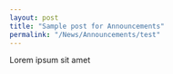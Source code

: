 ```yaml
---
layout: post
title: "Sample post for Announcements"
permalink: "/News/Announcements/test"
---
```

Lorem ipsum sit amet

